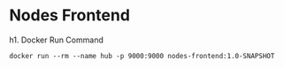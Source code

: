 Nodes Frontend
==============

h1. Docker Run Command

`docker run --rm --name hub -p 9000:9000 nodes-frontend:1.0-SNAPSHOT`

